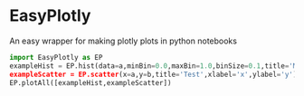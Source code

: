 # EasyPlotly
An easy wrapper for making plotly plots in python notebooks

```python
import EasyPlotly as EP
exampleHist = EP.hist(data=a,minBin=0.0,maxBin=1.0,binSize=0.1,title='MyHistogram',xlabel='a',ylabel='Frequency)
exampleScatter = EP.scatter(x=a,y=b,title='Test',xlabel='x',ylabel='y')
EP.plotAll([exampleHist,exampleScatter])
```
